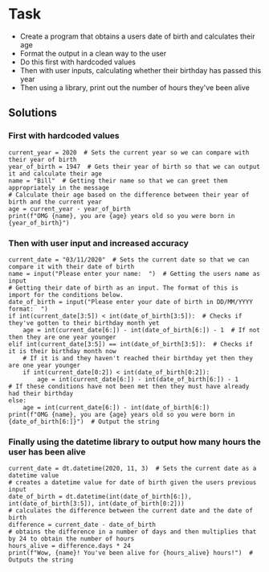 # Task
- Create a program that obtains a users date of birth and calculates their age
- Format the output in a clean way to the user
- Do this first with hardcoded values
- Then with user inputs, calculating whether their birthday has passed this year
- Then using a library, print out the number of hours they've been alive
## Solutions
### First with hardcoded values
```
current_year = 2020  # Sets the current year so we can compare with their year of birth
year_of_birth = 1947  # Gets their year of birth so that we can output it and calculate their age
name = "Bill"  # Getting their name so that we can greet them appropriately in the message
# Calculate their age based on the difference between their year of birth and the current year
age = current_year - year_of_birth
print(f"OMG {name}, you are {age} years old so you were born in {year_of_birth}")
```
### Then with user input and increased accuracy
```
current_date = "03/11/2020"  # Sets the current date so that we can compare it with their date of birth
name = input("Please enter your name:  ")  # Getting the users name as input
# Getting their date of birth as an input. The format of this is import for the conditions below.
date_of_birth = input("Please enter your date of birth in DD/MM/YYYY format:  ")
if int(current_date[3:5]) < int(date_of_birth[3:5]):  # Checks if they've gotten to their birthday month yet
    age = int(current_date[6:]) - int(date_of_birth[6:]) - 1  # If not then they are one year younger
elif int(current_date[3:5]) == int(date_of_birth[3:5]):  # Checks if it is their birthday month now
    # If it is and they haven't reached their birthday yet then they are one year younger
    if int(current_date[0:2]) < int(date_of_birth[0:2]):
        age = int(current_date[6:]) - int(date_of_birth[6:]) - 1
# If these conditions have not been met then they must have already had their birthday
else:
    age = int(current_date[6:]) - int(date_of_birth[6:])
print(f"OMG {name}, you are {age} years old so you were born in {date_of_birth[6:]}")  # Output the string
```
### Finally using the datetime library to output how many hours the user has been alive
```
current_date = dt.datetime(2020, 11, 3)  # Sets the current date as a datetime value
# creates a datetime value for date of birth given the users previous input
date_of_birth = dt.datetime(int(date_of_birth[6:]), int(date_of_birth[3:5]), int(date_of_birth[0:2]))
# calculates the difference between the current date and the date of birth
difference = current_date - date_of_birth
# obtains the difference in a number of days and then multiplies that by 24 to obtain the number of hours
hours_alive = difference.days * 24
print(f"Wow, {name}! You've been alive for {hours_alive} hours!")  # Outputs the string
```